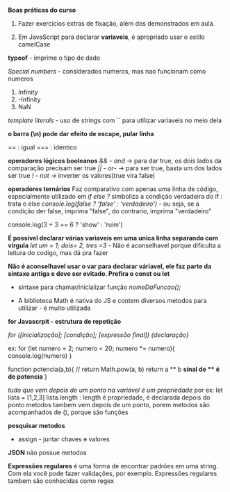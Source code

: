**Boas práticas do curso**
1. Fazer exercícios extras de fixação, além dos demonstrados em aula.

2. Em JavaScript para declarar **variaveis**, é apropriado usar o estilo camelCase


**typeof** - imprime o tipo de dado

*Special numbers* - considerados numeros, mas nao funcionam como numeros
1. Infinity
2. -Infinity
3. NaN

*template literals* - uso de strings com `` para utilizar variaveis no meio dela

**o barra (\n) pode dar efeito de escape, pular linha**

== : igual 
=== : identico

**operadores lógicos booleanos**
*&&* - *and* -> para dar true, os dois lados da comparação precisam ser true
*||* - *or*- -> para ser true, basta um dos lados ser true
*!* - *not* -> inverter os valores(true vira false)

**operadores ternários**
Faz comparativo com apenas uma linha de código, especialmente utilizado em *if else*
*?* simboliza a condição verdadeira do if
*:* trata o else
*console.log(false ? 'false' : 'verdadeiro')* - ou seja, se a condição der false, imprima "false", do contrario, imprima "verdadeiro"

console.log(3 + 3 == 6 ? 'show' : 'ruim')

**É possivel declarar várias variaveis em uma unica linha separando com virgula**
*let um = 1; dois= 2, tres =3*  - Não é aconselhavel porque dificulta a leitura do codigo, mas dá pra fazer

**Não é aconselhavel usar o var para declarar váriavel, ele faz parte da sintaxe antiga e deve ser evitado. Prefira o const ou let**


* sintaxe para chamar/inicializar função
*nomeDaFuncao();*

* A biblioteca Math é nativa do JS e contem diversos metodos para utilizar - é muito utilizada

**for Javascrpit - estrutura de repetição**

*for ([inicialização]; [condição]; [expressão final])*
   *{declaração}*

ex: for (let numero = 2; numero < 20; numero *= numero){
    console.log(numero)
}

function potencia(a,b){
  // return Math.pow(a, b)
  return a ** b  **sinal de ** é de potencia**
}

*tudo que vem depois de um ponto na variavel é um propriedade*
por ex:
let lista = [1,2,3]
lista.length : length é propriedade, é declarada depois do ponto
metodos tambem vem depois de um ponto, porem metodos são acompanhados de (), porque são funções

**pesquisar metodos**
* assign - juntar chaves e valores

**JSON** não possue metodos

**Expressões regulares** é uma forma de encontrar padrões em uma string. Com ela você pode fazer validações, por exemplo. Expressões regulares tambem são conhecidas como regex
